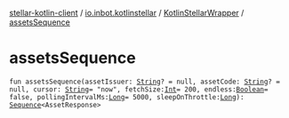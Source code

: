 [stellar-kotlin-client](../../index.md) / [io.inbot.kotlinstellar](../index.md) / [KotlinStellarWrapper](index.md) / [assetsSequence](./assets-sequence.md)

# assetsSequence

`fun assetsSequence(assetIssuer: `[`String`](https://kotlinlang.org/api/latest/jvm/stdlib/kotlin/-string/index.html)`? = null, assetCode: `[`String`](https://kotlinlang.org/api/latest/jvm/stdlib/kotlin/-string/index.html)`? = null, cursor: `[`String`](https://kotlinlang.org/api/latest/jvm/stdlib/kotlin/-string/index.html)` = "now", fetchSize: `[`Int`](https://kotlinlang.org/api/latest/jvm/stdlib/kotlin/-int/index.html)` = 200, endless: `[`Boolean`](https://kotlinlang.org/api/latest/jvm/stdlib/kotlin/-boolean/index.html)` = false, pollingIntervalMs: `[`Long`](https://kotlinlang.org/api/latest/jvm/stdlib/kotlin/-long/index.html)` = 5000, sleepOnThrottle: `[`Long`](https://kotlinlang.org/api/latest/jvm/stdlib/kotlin/-long/index.html)`): `[`Sequence`](https://kotlinlang.org/api/latest/jvm/stdlib/kotlin.sequences/-sequence/index.html)`<AssetResponse>`